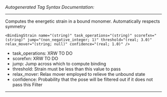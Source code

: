 _Autogenerated Tag Syntax Documentation:_

---
Computes the energetic strain in a bound monomer. Automatically respects symmetry

```
<BindingStrain name="(string)" task_operations="(string)" scorefxn="(string)" jump="(non_negative_integer; 1)" threshold="(real; 3.0)" relax_mover="(string; null)" confidence="(real; 1.0)" />
```

-   task_operations: XRW TO DO
-   scorefxn: XRW TO DO
-   jump: Jump across which to compute binding
-   threshold: Strain must be less than this value to pass
-   relax_mover: Relax mover employed to relieve the unbound state
-   confidence: Probability that the pose will be filtered out if it does not pass this Filter

---
